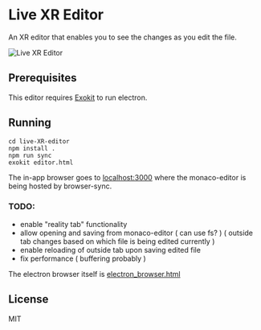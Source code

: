 
# Live XR Editor 

An XR editor that enables you to see the changes as you edit the file.

![Live XR Editor](https://raw.githubusercontent.com/chrisplatorres/live-XR-editor/master/img/editor.png)

## Prerequisites
This editor requires [Exokit](https://github.com/webmixedreality/exokit) to run electron.

## Running

```
cd live-XR-editor 
npm install .
npm run sync
exokit editor.html
```

The in-app browser goes to <a href="http://localhost:3000">localhost:3000</a> where the monaco-editor is being hosted by browser-sync.


### TODO:
- enable "reality tab" functionality
- allow opening and saving from monaco-editor ( can use fs? ) ( outside tab changes based on which file is being edited currently )
- enable reloading of outside tab upon saving edited file
- fix performance ( buffering probably )


The electron browser itself is [electron_browser.html](https://github.com/chrislatorres/live-XR-editor/blob/master/electron_browser.html)

## License

MIT
